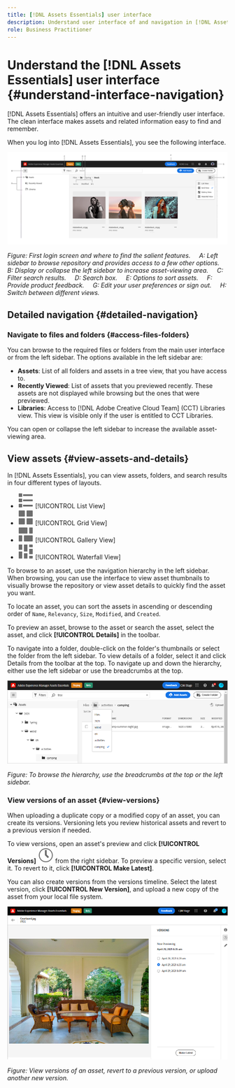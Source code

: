 ```yaml
---
title: [!DNL Assets Essentials] user interface
description: Understand user interface of and navigation in [!DNL Assets Essentials].
role: Business Practitioner
---
```


# Understand the [!DNL Assets Essentials] user interface {#understand-interface-navigation}

[!DNL Assets Essentials] offers an intuitive and user-friendly user interface. The clean interface makes assets and related information easy to find and remember.

When you log into [!DNL Assets Essentials], you see the following interface.

![[!DNL Assets Essentials] user interface](assets/essentials-interface1.png)

*Figure: First login screen and where to find the salient features.*
&nbsp;&nbsp;&nbsp; *A: Left sidebar to browse repository and provides access to a few other options.*
&nbsp;&nbsp;&nbsp; *B: Display or collapse the left sidebar to increase asset-viewing area.*
&nbsp;&nbsp;&nbsp; *C: Filter search results.*
&nbsp;&nbsp;&nbsp; *D: Search box.*
&nbsp;&nbsp;&nbsp; *E: Options to sort assets.*
&nbsp;&nbsp;&nbsp; *F: Provide product feedback.*
&nbsp;&nbsp;&nbsp; *G: Edit your user preferences or sign out.*
&nbsp;&nbsp;&nbsp; *H: Switch between different views.*

<!-- TBD: Need an embedded video here with narration. It has to be hosted on MPC to be embeddable. -->

## Detailed navigation {#detailed-navigation}

### Navigate to files and folders {#access-files-folders}

<!-- TBD: The options in left sidebar may change. Shared with me and Shared by me are missing for now. Update this section as UI is updated. -->

You can browse to the required files or folders from the main user interface or from the left sidebar. The options available in the left sidebar are:

* **Assets**: List of all folders and assets in a tree view, that you have access to.
* **Recently Viewed**: List of assets that you previewed recently. These assets are not displayed while browsing but the ones that were previewed.
* **Libraries**: Access to [!DNL Adobe Creative Cloud Team] (CCT) Libraries view. This view is visible only if the user is entitled to CCT Libraries.

You can open or collapse the left sidebar to increase the available asset-viewing area.

## View assets {#view-assets-and-details}

<!-- TBD: Give screenshots of all views with many assets. Zoom out to showcase how the thumbnails/tiles flow on the UI in different views. -->

In [!DNL Assets Essentials], you can view assets, folders, and search results in four different types of layouts.

* ![list view icon](assets/do-not-localize/list-view.svg) [!UICONTROL List View]
* ![grid view icon](assets/do-not-localize/grid-view.svg) [!UICONTROL Grid View]
* ![gallery view icon](assets/do-not-localize/gallery-view.svg) [!UICONTROL Gallery View]
* ![waterfall view icon](assets/do-not-localize/waterfall-view.svg) [!UICONTROL Waterfall View]

To browse to an asset, use the navigation hierarchy in the left sidebar. When browsing, you can use the interface to view asset thumbnails to visually browse the repository or view asset details to quickly find the asset you want.

To locate an asset, you can sort the assets in ascending or descending order of `Name`, `Relevancy`, `Size`, `Modified`, and `Created`.

To preview an asset, browse to the asset or search the asset, select the asset, and click **[!UICONTROL Details]** in the toolbar.

To navigate into a folder, double-click on the folder's thumbnails or select the folder from the left sidebar. To view details of a folder, select it and click Details from the toolbar at the top. To navigate up and down the hierarchy, either use the left sidebar or use the breadcrumbs at the top.

![Browse folders](assets/browsing-folders.png)

*Figure: To browse the hierarchy, use the breadcrumbs at the top or the left sidebar.*

### View versions of an asset {#view-versions}

When uploading a duplicate copy or a modified copy of an asset, you can create its versions. Versioning lets you review historical assets and revert to a previous version if needed.

To view versions, open an asset's preview and click **[!UICONTROL Versions]** ![Versions icon](assets/do-not-localize/versions-clock-icon.svg) from the right sidebar. To preview a specific version, select it. To revert to it, click **[!UICONTROL Make Latest]**.

You can also create versions from the versions timeline. Select the latest version, click **[!UICONTROL New Version]**, and upload a new copy of the asset from your local file system.

![View versions of an asset](assets/view-asset-versions1.png)

*Figure: View versions of an asset, revert to a previous version, or upload another new version.*
